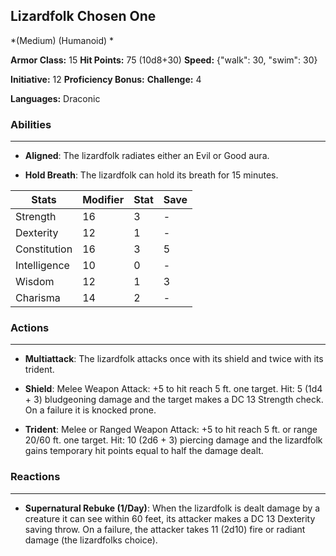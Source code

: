 ## Lizardfolk Chosen One
*(Medium) (Humanoid) *

**Armor Class:** 15
**Hit Points:** 75 (10d8+30)
**Speed:** {"walk": 30, "swim": 30}

**Initiative:** 12
**Proficiency Bonus:**
**Challenge:** 4

**Languages:** Draconic

### Abilities
 --- 
- **Aligned**: The lizardfolk radiates either an Evil or Good aura.

- **Hold Breath**: The lizardfolk can hold its breath for 15 minutes.



| Stats | Modifier | Stat | Save
| ---- | ---- | ---- | ---- |
| Strength | 16 | 3 | - |
| Dexterity | 12 | 1 | - |
| Constitution | 16 | 3 | 5 |
| Intelligence | 10 | 0 | - |
| Wisdom | 12 | 1 | 3 |
| Charisma | 14 | 2 | - |

### Actions
 --- 
- **Multiattack**: The lizardfolk attacks once with its shield and twice with its trident.

- **Shield**: Melee Weapon Attack: +5 to hit  reach 5 ft.  one target. Hit: 5 (1d4 + 3) bludgeoning damage  and the target makes a DC 13 Strength check. On a failure  it is knocked prone.

- **Trident**: Melee or Ranged Weapon Attack: +5 to hit  reach 5 ft. or range 20/60 ft.  one target. Hit: 10 (2d6 + 3) piercing damage  and the lizardfolk gains temporary hit points equal to half the damage dealt.

### Reactions
 --- 
- **Supernatural Rebuke (1/Day)**: When the lizardfolk is dealt damage by a creature it can see within 60 feet, its attacker makes a DC 13 Dexterity saving throw. On a failure, the attacker takes 11 (2d10) fire or radiant damage (the lizardfolks choice).


